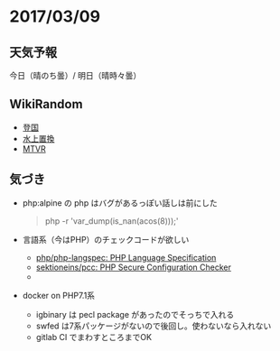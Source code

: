 # 2017/03/09

## 天気予報

今日（晴のち曇）/ 明日（晴時々曇）

## WikiRandom

* [登国](https://ja.wikipedia.org/wiki/%E7%99%BB%E5%9B%BD)
* [水上置換](https://ja.wikipedia.org/wiki/%E6%B0%B4%E4%B8%8A%E7%BD%AE%E6%8F%9B)
* [MTVR](https://ja.wikipedia.org/wiki/MTVR)

## 気づき

* php:alpine の php はバグがあるっぽい話しは前にした

    > php -r 'var_dump(is_nan(acos(8)));'

* 言語系（今はPHP）のチェックコードが欲しい
    * [php/php-langspec: PHP Language Specification](https://github.com/php/php-langspec)
    * [sektioneins/pcc: PHP Secure Configuration Checker](https://github.com/sektioneins/pcc)
    *

* docker on PHP7.1系
    * igbinary は pecl package があったのでそっちで入れる
    * swfed は7系パッケージがないので後回し。使わないなら入れない
    * gitlab CI でまわすところまでOK
